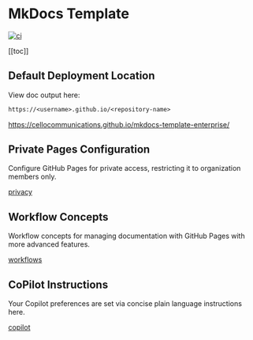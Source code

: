 # MkDocs Template

[![ci](https://github.com/CelloCommunications/mkdocs-template-enterprise/actions/workflows/ci.yml/badge.svg)](https://github.com/CelloCommunications/mkdocs-template-enterprise/actions/workflows/ci.yml)

[[toc]]

## Default Deployment Location

View doc output here:

```txt
https://<username>.github.io/<repository-name>
```

<https://cellocommunications.github.io/mkdocs-template-enterprise/>

## Private Pages Configuration

Configure GitHub Pages for private access, restricting it to organization members only.

[privacy](notes/privacy.md)

## Workflow Concepts

Workflow concepts for managing documentation with GitHub Pages with more advanced features.

[workflows](notes/workflows.md)

## CoPilot Instructions

Your Copilot preferences are set via concise plain language instructions here.

[copilot](.github/copilot-instructions.md)
